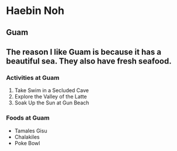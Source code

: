 # Haebin Noh
## Guam
The reason I like **Guam** is because it has a **beautiful sea**. They also have **fresh seafood**.
---
### Activities at Guam
1. Take Swim in a Secluded Cave
2. Explore the Valley of the Latte
3. Soak Up the Sun at Gun Beach
### Foods at Guam
* Tamales Gisu
* Chalakiles
* Poke Bowl